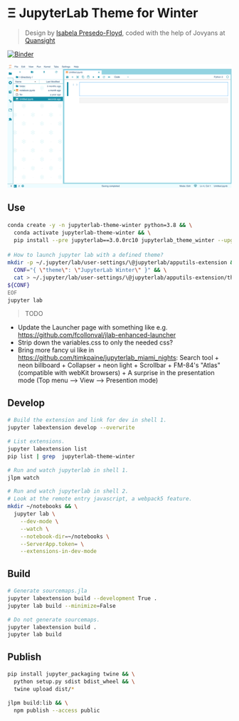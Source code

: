 # Ξ JupyterLab Theme for Winter

> Design by [Isabela Presedo-Floyd](https://github.com/isabela-pf), coded with the help of Jovyans at [Quansight](https://github.com/quansight)

[![Binder](https://mybinder.org/badge_logo.svg)](https://mybinder.org/v2/gh/Quansight-Labs/jupyterlab-theme-winter/main?urlpath=lab)

![](./winter.png)

## Use

```bash
conda create -y -n jupyterlab-theme-winter python=3.8 && \
  conda activate jupyterlab-theme-winter && \
  pip install --pre jupyterlab==3.0.0rc10 jupyterlab_theme_winter --upgrade --force-reinstall

# How to launch jupyter lab with a defined theme?
mkdir -p ~/.jupyter/lab/user-settings/\@jupyterlab/apputils-extension && \
  CONF="{ \"theme\": \"JupyterLab Winter\" }" && \
  cat > ~/.jupyter/lab/user-settings/\@jupyterlab/apputils-extension/themes.jupyterlab-settings  <<EOF
${CONF}
EOF
jupyter lab
```

> TODO

- Update the Launcher page with something like e.g. https://github.com/fcollonval/jlab-enhanced-launcher
- Strip down the variables.css to only the needed css?
- Bring more fancy ui like in https://github.com/timkpaine/jupyterlab_miami_nights: Search tool + neon billboard + Collapser + neon light + Scrollbar + FM-84's "Atlas" (compatible with webKit browsers) + A surprise in the presentation mode (Top menu --> View --> Presention mode)

## Develop

```bash
# Build the extension and link for dev in shell 1.
jupyter labextension develop --overwrite
```

```bash
# List extensions.
jupyter labextension list
pip list | grep  jupyterlab-theme-winter
```

```bash
# Run and watch jupyterlab in shell 1.
jlpm watch
```

```bash
# Run and watch jupyterlab in shell 2.
# Look at the remote entry javascript, a webpack5 feature.
mkdir ~/notebooks && \
  jupyter lab \
    --dev-mode \
    --watch \
    --notebook-dir=~/notebooks \
    --ServerApp.token= \
    --extensions-in-dev-mode
```

## Build

```bash
# Generate sourcemaps.jla
jupyter labextension build --development True .
jupyter lab build --minimize=False
```

```bash
# Do not generate sourcemaps.
jupyter labextension build .
jupyter lab build
```

## Publish

```bash
pip install jupyter_packaging twine && \
  python setup.py sdist bdist_wheel && \
  twine upload dist/*
```

```bash
jlpm build:lib && \
  npm publish --access public
```
